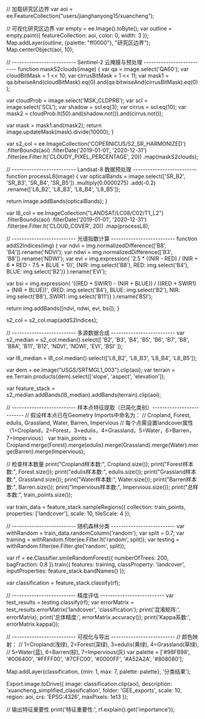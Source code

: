 // 加载研究区边界
var aoi = ee.FeatureCollection("users/jianghanyong15/xuancheng"); 

// 可视化研究区边界
var empty = ee.Image().toByte();
var outline = empty.paint({
  featureCollection: aoi,
  color: 0,
  width: 3
});
Map.addLayer(outline, {palette: "ff0000"}, "研究区边界");
Map.centerObject(aoi, 10);

// -------------------------- Sentinel-2 云掩膜与预处理 --------------------------
function maskS2clouds(image) {
  var qa = image.select('QA60');
  var cloudBitMask = 1 << 10;
  var cirrusBitMask = 1 << 11;
  var mask1 = qa.bitwiseAnd(cloudBitMask).eq(0).and(qa.bitwiseAnd(cirrusBitMask).eq(0));
  
  var cloudProb = image.select('MSK_CLDPRB');
  var scl = image.select('SCL');
  var shadow = scl.eq(3); 
  var cirrus = scl.eq(10); 
  var mask2 = cloudProb.lt(50).and(shadow.not()).and(cirrus.not());
  
  var mask = mask1.and(mask2);
  return image.updateMask(mask).divide(10000);
}

var s2_col = ee.ImageCollection('COPERNICUS/S2_SR_HARMONIZED')
  .filterBounds(aoi)
  .filterDate('2019-01-01', '2020-12-31')
  .filter(ee.Filter.lt('CLOUDY_PIXEL_PERCENTAGE', 20))
  .map(maskS2clouds);

// -------------------------- Landsat-8 数据预处理 --------------------------
function processL8(image) {
  var opticalBands = image.select(['SR_B2', 'SR_B3', 'SR_B4', 'SR_B5'])
    .multiply(0.0000275)
    .add(-0.2)
    .rename(['L8_B2', 'L8_B3', 'L8_B4', 'L8_B5']);
  
  return image.addBands(opticalBands);
}

var l8_col = ee.ImageCollection("LANDSAT/LC08/C02/T1_L2")
  .filterBounds(aoi)
  .filterDate('2019-01-01', '2020-12-31')
  .filter(ee.Filter.lt('CLOUD_COVER', 20))
  .map(processL8);

// -------------------------- 光谱指数计算 --------------------------
function addS2Indices(img) {
  var ndvi = img.normalizedDifference(['B8', 'B4']).rename('NDVI');
  var ndwi = img.normalizedDifference(['B3', 'B8']).rename('NDWI');
  var evi = img.expression(
    '2.5 * ((NIR - RED) / (NIR + 6 * RED - 7.5 * BLUE + 1))',
    {NIR: img.select('B8'), RED: img.select('B4'), BLUE: img.select('B2')}
  ).rename('EVI');
  
  var bsi = img.expression(
    '((RED + SWIR1) - (NIR + BLUE)) / ((RED + SWIR1) + (NIR + BLUE))',
    {RED: img.select('B4'), BLUE: img.select('B2'), NIR: img.select('B8'), SWIR1: img.select('B11')}
  ).rename('BSI');
  
  return img.addBands([ndvi, ndwi, evi, bsi]);
}

s2_col = s2_col.map(addS2Indices);

// -------------------------- 多源数据合成 --------------------------
var s2_median = s2_col.median().select([
  'B2', 'B3', 'B4', 'B5', 'B6', 'B7', 'B8', 'B8A', 'B11', 'B12', 
  'NDVI', 'NDWI', 'EVI', 'BSI'
]);

var l8_median = l8_col.median().select(['L8_B2', 'L8_B3', 'L8_B4', 'L8_B5']);

var dem = ee.Image("USGS/SRTMGL1_003").clip(aoi);
var terrain = ee.Terrain.products(dem).select(['slope', 'aspect', 'elevation']);

var feature_stack = s2_median.addBands(l8_median).addBands(terrain).clip(aoi);

// -------------------------- 样本点特征提取（已简化类别）--------------------------
// 假设样本点已在Geometry Imports中命名为：
// Cropland, Forest, edulis, Grassland, Water, Barren, Impervious
// 每个点需设置landcover属性（1=Cropland，2=Forest，3=edulis，4=Grassland，5=Water，6=Barren，7=Impervious）
var train_points = Cropland.merge(Forest).merge(edulis).merge(Grassland).merge(Water).merge(Barren).merge(Impervious);

// 检查样本数量
print("Cropland样本数:", Cropland.size());
print("Forest样本数:", Forest.size());
print("edulis样本数:", edulis.size());
print("Grassland样本数:", Grassland.size());
print("Water样本数:", Water.size());
print("Barren样本数:", Barren.size());
print("Impervious样本数:", Impervious.size());
print("总样本数:", train_points.size());

var train_data = feature_stack.sampleRegions({
  collection: train_points,
  properties: ['landcover'],
  scale: 10,
  tileScale: 4
});

// -------------------------- 随机森林分类 --------------------------
var withRandom = train_data.randomColumn('random');
var split = 0.7;
var training = withRandom.filter(ee.Filter.lt('random', split));
var testing = withRandom.filter(ee.Filter.gte('random', split));

var rf = ee.Classifier.smileRandomForest({
  numberOfTrees: 200,
  bagFraction: 0.8
}).train({
  features: training,
  classProperty: 'landcover',
  inputProperties: feature_stack.bandNames()
});

var classification = feature_stack.classify(rf);

// -------------------------- 精度评估 --------------------------
var test_results = testing.classify(rf);
var errorMatrix = test_results.errorMatrix('landcover', 'classification');
print('混淆矩阵:', errorMatrix);
print('总体精度:', errorMatrix.accuracy());
print('Kappa系数:', errorMatrix.kappa());

// -------------------------- 可视化与导出 --------------------------
// 颜色映射：
// 1=Cropland(浅绿), 2=Forest(深绿), 3=edulis(黄绿), 4=Grassland(草绿), 
// 5=Water(蓝), 6=Barren(棕), 7=Impervious(灰)
var palette = ['#98FB98', '#006400', '#FFFF00', '#7CFC00', 
               '#0000FF', '#A52A2A', '#808080'];

Map.addLayer(classification, {min: 1, max: 7, palette: palette}, '分类结果');

Export.image.toDrive({
  image: classification.clip(aoi),
  description: 'xuancheng_simplified_classification',
  folder: 'GEE_exports',
  scale: 10,
  region: aoi,
  crs: 'EPSG:4326',
  maxPixels: 1e13
});

// 输出特征重要性
print('特征重要性:', rf.explain().get('importance'));
